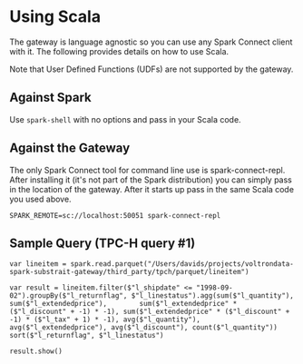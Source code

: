 # Using Scala

The gateway is language agnostic so you can use any Spark Connect client with it.  The following
provides details on how to use Scala.

Note that User Defined Functions (UDFs) are not supported by the gateway.


## Against Spark

Use ```spark-shell``` with no options and pass in your Scala code.


## Against the Gateway

The only Spark Connect tool for command line use is spark-connect-repl.  After installing it
(it's not part of the Spark distribution) you can simply pass in the location of the gateway.
After it starts up pass in the same Scala code you used above.

```commandline
SPARK_REMOTE=sc://localhost:50051 spark-connect-repl 
```

## Sample Query (TPC-H query #1)


```commandline
var lineitem = spark.read.parquet("/Users/davids/projects/voltrondata-spark-substrait-gateway/third_party/tpch/parquet/lineitem")

var result = lineitem.filter($"l_shipdate" <= "1998-09-02").groupBy($"l_returnflag", $"l_linestatus").agg(sum($"l_quantity"), sum($"l_extendedprice"),        sum($"l_extendedprice" * ($"l_discount" + -1) * -1), sum($"l_extendedprice" * ($"l_discount" + -1) * ($"l_tax" + 1) * -1), avg($"l_quantity"), avg($"l_extendedprice"), avg($"l_discount"), count($"l_quantity"))      sort($"l_returnflag", $"l_linestatus") 

result.show()
```
